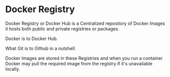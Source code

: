 # Docker Registry

Docker Registry or Docker Hub is a Centralized repository of Docker Images it hosts both public and private registries or packages.

Docker is to Docker Hub.

What Git is to Github in a nutshell.

Docker Images are stored in these Registries and when you run a container Docker may pull the required image from the registry if it's unavailable locally.
